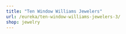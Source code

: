 ```yaml
---
title: "Ten Window Williams Jewelers"
url: /eureka/ten-window-williams-jewelers-3/
shop: jewelry
---
```

